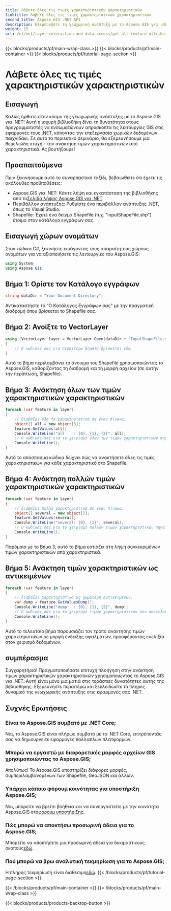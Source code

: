 ```yaml
---
title: Λάβετε όλες τις τιμές χαρακτηριστικών χαρακτηριστικών
linktitle: Λάβετε όλες τις τιμές χαρακτηριστικών χαρακτηριστικών
second_title: Aspose.GIS .NET API
description: Εξερευνήστε τη γεωχωρική ανάπτυξη με το Aspose.GIS για .NET! Ανακτήστε απρόσκοπτα τις τιμές των χαρακτηριστικών χαρακτηριστικών. Κάντε λήψη τώρα για μια περιπέτεια χωρικής κωδικοποίησης.
weight: 15
url: /el/net/layer-interaction-and-data-access/get-all-feature-attribute-values/
---
```


{{< blocks/products/pf/main-wrap-class >}}
{{< blocks/products/pf/main-container >}}
{{< blocks/products/pf/tutorial-page-section >}}

# Λάβετε όλες τις τιμές χαρακτηριστικών χαρακτηριστικών

## Εισαγωγή
Καλώς ήρθατε στον κόσμο της γεωχωρικής ανάπτυξης με το Aspose.GIS για .NET! Αυτή η ισχυρή βιβλιοθήκη δίνει τη δυνατότητα στους προγραμματιστές να ενσωματώνουν απρόσκοπτα τις λειτουργίες GIS στις εφαρμογές τους .NET, κάνοντας την επεξεργασία χωρικών δεδομένων παιχνιδάκι. Σε αυτό το περιεκτικό σεμινάριο, θα εξερευνήσουμε μια θεμελιώδη πτυχή - την ανάκτηση τιμών χαρακτηριστικών από χαρακτηριστικά. Ας βουτήξουμε!
## Προαπαιτούμενα
Πριν ξεκινήσουμε αυτό το συναρπαστικό ταξίδι, βεβαιωθείτε ότι έχετε τις ακόλουθες προϋποθέσεις:
-  Aspose.GIS για .NET: Κάντε λήψη και εγκατάσταση της βιβλιοθήκης από το[Σελίδα λήψης Aspose.GIS για .NET](https://releases.aspose.com/gis/net/).
- Περιβάλλον ανάπτυξης: Ρυθμίστε ένα περιβάλλον ανάπτυξης .NET, όπως το Visual Studio.
- Shapefile: Έχετε ένα δείγμα Shapefile (π.χ. "InputShapeFile.shp") έτοιμο στον κατάλογο εγγράφων σας.
## Εισαγωγή χώρων ονομάτων
Στον κώδικα C#, ξεκινήστε εισάγοντας τους απαραίτητους χώρους ονομάτων για να αξιοποιήσετε τις λειτουργίες του Aspose.GIS:
```csharp
using System;
using Aspose.Gis;
```
## Βήμα 1: Ορίστε τον Κατάλογο εγγράφων
```csharp
string dataDir = "Your Document Directory";
```
Αντικαταστήστε το "Ο Κατάλογος Εγγράφων σας" με την πραγματική διαδρομή όπου βρίσκεται το Shapefile σας.
## Βήμα 2: Ανοίξτε το VectorLayer
```csharp
using (VectorLayer layer = VectorLayer.Open(dataDir + "InputShapeFile.shp", Drivers.Shapefile))
{
    // Ο κωδικός σας για περαιτέρω βήματα βρίσκεται εδώ
}
```
Αυτό το βήμα περιλαμβάνει το άνοιγμα του Shapefile χρησιμοποιώντας το Aspose.GIS, καθορίζοντας τη διαδρομή και τη μορφή αρχείου (σε αυτήν την περίπτωση, Shapefile).
## Βήμα 3: Ανάκτηση όλων των τιμών χαρακτηριστικών χαρακτηριστικών
```csharp
foreach (var feature in layer)
{
    // διαβάζει όλα τα χαρακτηριστικά σε έναν πίνακα.
    object[] all = new object[3];
    feature.GetValues(all);
    Console.WriteLine("all    : {0}, {1}, {2}", all);
    // Ο κώδικάς σας για το χειρισμό όλων των τιμών χαρακτηριστικών πηγαίνει εδώ
    Console.WriteLine();
}
```
Αυτό το απόσπασμα κώδικα δείχνει πώς να ανακτήσετε όλες τις τιμές χαρακτηριστικών για κάθε χαρακτηριστικό στο Shapefile.
## Βήμα 4: Ανάκτηση πολλών τιμών χαρακτηριστικών χαρακτηριστικών
```csharp
foreach (var feature in layer)
{
    // διαβάζει πολλά χαρακτηριστικά σε έναν πίνακα.
    object[] several = new object[2];
    feature.GetValues(several);
    Console.WriteLine("several: {0}, {1}", several);
    // Ο κώδικάς σας για το χειρισμό πολλών τιμών χαρακτηριστικών πηγαίνει εδώ
    Console.WriteLine();
}
```
Παρόμοια με το Βήμα 3, αυτό το βήμα εστιάζει στη λήψη συγκεκριμένων τιμών χαρακτηριστικών από χαρακτηριστικά.
## Βήμα 5: Ανάκτηση τιμών χαρακτηριστικών ως αντικειμένων
```csharp
foreach (var feature in layer)
{
    // διαβάζει χαρακτηριστικά ως χωματερή αντικειμένων.
    var dump = feature.GetValuesDump();
    Console.WriteLine("dump   : {0}, {1}, {2}", dump);
    // Ο κώδικάς σας για το χειρισμό τιμών χαρακτηριστικών που αποτελούν αντικείμενο ντάμπινγκ πηγαίνει εδώ
    Console.WriteLine();
}
```
Αυτό το τελευταίο βήμα παρουσιάζει τον τρόπο ανάκτησης τιμών χαρακτηριστικών σε μορφή ένδειξης σφαλμάτων, προσφέροντας ευελιξία στον χειρισμό δεδομένων.
## συμπέρασμα
Συγχαρητήρια! Πραγματοποιήσατε επιτυχή πλοήγηση στην ανάκτηση τιμών χαρακτηριστικών χαρακτηριστικών χρησιμοποιώντας το Aspose.GIS για .NET. Αυτή είναι μόνο μια ματιά στις τεράστιες δυνατότητες αυτής της βιβλιοθήκης. Εξερευνήστε περαιτέρω και ξεκλειδώστε το πλήρες δυναμικό της γεωχωρικής ανάπτυξης στις εφαρμογές σας .NET.
## Συχνές Ερωτήσεις
### Είναι το Aspose.GIS συμβατό με .NET Core;
Ναι, το Aspose.GIS είναι πλήρως συμβατό με το .NET Core, επιτρέποντάς σας να δημιουργείτε εφαρμογές πολλαπλών πλατφορμών.
### Μπορώ να εργαστώ με διαφορετικές μορφές αρχείων GIS χρησιμοποιώντας το Aspose.GIS;
Απολύτως! Το Aspose.GIS υποστηρίζει διάφορες μορφές, συμπεριλαμβανομένων των Shapefile, GeoJSON και άλλων.
### Υπάρχει κάποιο φόρουμ κοινότητας για υποστήριξη Aspose.GIS;
 Ναι, μπορείτε να βρείτε βοήθεια και να συνεργαστείτε με την κοινότητα Aspose.GIS στο[φόρουμ υποστήριξης](https://forum.aspose.com/c/gis/33).
### Πώς μπορώ να αποκτήσω προσωρινή άδεια για το Aspose.GIS;
 Μπορείτε να αποκτήσετε μια προσωρινή άδεια για δοκιμαστικούς σκοπούς[εδώ](https://purchase.aspose.com/temporary-license/).
### Πού μπορώ να βρω αναλυτική τεκμηρίωση για το Aspose.GIS;
 Η πλήρης τεκμηρίωση είναι διαθέσιμη[εδώ](https://reference.aspose.com/gis/net/).
{{< /blocks/products/pf/tutorial-page-section >}}

{{< /blocks/products/pf/main-container >}}
{{< /blocks/products/pf/main-wrap-class >}}

{{< blocks/products/products-backtop-button >}}
